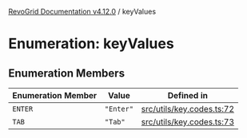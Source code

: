 [RevoGrid Documentation v4.12.0](README.md) / keyValues

# Enumeration: keyValues

## Enumeration Members

| Enumeration Member | Value | Defined in |
| ------ | ------ | ------ |
| `ENTER` | `"Enter"` | [src/utils/key.codes.ts:72](https://github.com/revolist/revogrid/blob/282605c6faa8e6a115a4a8c5b8668e14fed605a0/src/utils/key.codes.ts#L72) |
| `TAB` | `"Tab"` | [src/utils/key.codes.ts:73](https://github.com/revolist/revogrid/blob/282605c6faa8e6a115a4a8c5b8668e14fed605a0/src/utils/key.codes.ts#L73) |
